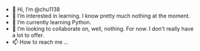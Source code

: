 - 👋 Hi, I’m @chu1138
- 👀 I’m interested in learning. I know pretty much nothing at the moment.
- 🌱 I’m currently learning Python.
- 💞️ I’m looking to collaborate on, well, nothing. For now. I don't really have a lot to offer.
- 📫 How to reach me ...

<!---
chu1138/chu1138 is a ✨ special ✨ repository because its `README.md` (this file) appears on your GitHub profile.
You can click the Preview link to take a look at your changes.
--->
